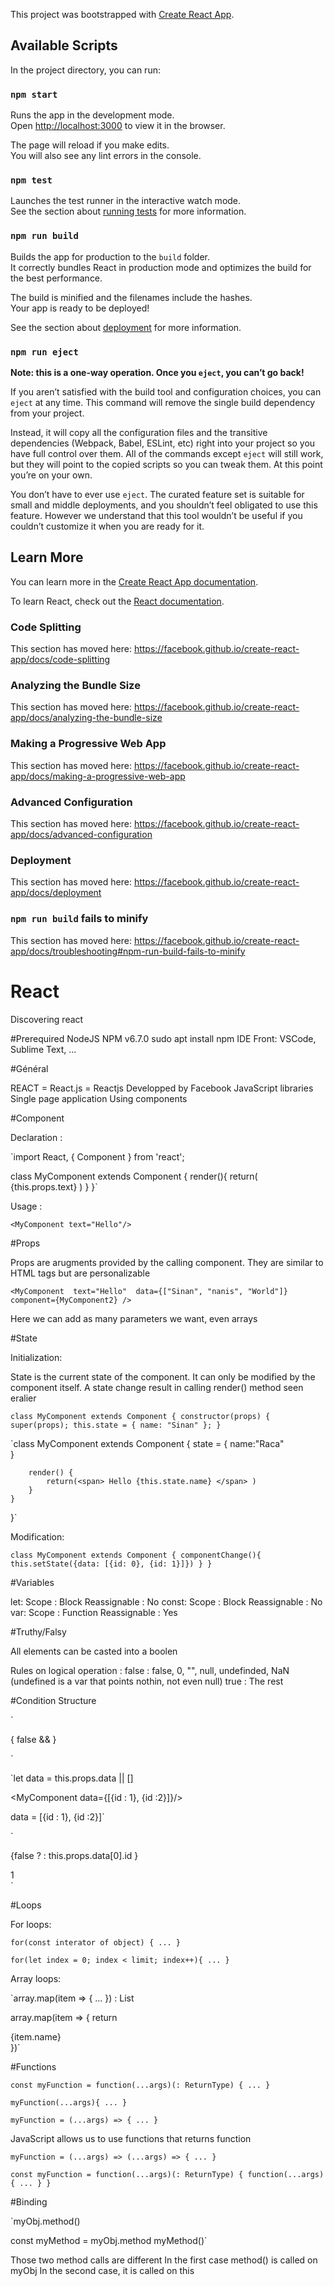 This project was bootstrapped with [Create React App](https://github.com/facebook/create-react-app).

## Available Scripts

In the project directory, you can run:

### `npm start`

Runs the app in the development mode.<br>
Open [http://localhost:3000](http://localhost:3000) to view it in the browser.

The page will reload if you make edits.<br>
You will also see any lint errors in the console.

### `npm test`

Launches the test runner in the interactive watch mode.<br>
See the section about [running tests](https://facebook.github.io/create-react-app/docs/running-tests) for more information.

### `npm run build`

Builds the app for production to the `build` folder.<br>
It correctly bundles React in production mode and optimizes the build for the best performance.

The build is minified and the filenames include the hashes.<br>
Your app is ready to be deployed!

See the section about [deployment](https://facebook.github.io/create-react-app/docs/deployment) for more information.

### `npm run eject`

**Note: this is a one-way operation. Once you `eject`, you can’t go back!**

If you aren’t satisfied with the build tool and configuration choices, you can `eject` at any time. This command will remove the single build dependency from your project.

Instead, it will copy all the configuration files and the transitive dependencies (Webpack, Babel, ESLint, etc) right into your project so you have full control over them. All of the commands except `eject` will still work, but they will point to the copied scripts so you can tweak them. At this point you’re on your own.

You don’t have to ever use `eject`. The curated feature set is suitable for small and middle deployments, and you shouldn’t feel obligated to use this feature. However we understand that this tool wouldn’t be useful if you couldn’t customize it when you are ready for it.

## Learn More

You can learn more in the [Create React App documentation](https://facebook.github.io/create-react-app/docs/getting-started).

To learn React, check out the [React documentation](https://reactjs.org/).

### Code Splitting

This section has moved here: https://facebook.github.io/create-react-app/docs/code-splitting

### Analyzing the Bundle Size

This section has moved here: https://facebook.github.io/create-react-app/docs/analyzing-the-bundle-size

### Making a Progressive Web App

This section has moved here: https://facebook.github.io/create-react-app/docs/making-a-progressive-web-app

### Advanced Configuration

This section has moved here: https://facebook.github.io/create-react-app/docs/advanced-configuration

### Deployment

This section has moved here: https://facebook.github.io/create-react-app/docs/deployment

### `npm run build` fails to minify

This section has moved here: https://facebook.github.io/create-react-app/docs/troubleshooting#npm-run-build-fails-to-minify

# React
Discovering react



#Prerequired
NodeJS
NPM v6.7.0
  sudo apt install npm
IDE Front: VSCode, Sublime Text, ...


#Général

REACT = React.js = Reactjs
Developped by Facebook
JavaScript libraries
Single page application
Using components

#Component

Declaration :

`import React, { Component } from 'react';

class MyComponent extends Component {
	render(){
		return(
			<span>{this.props.text}</span>
		)
	}
}`

Usage : 

`<MyComponent text="Hello"/>`

#Props

Props are arugments provided by the calling component.
They are similar to HTML tags but are personalizable

`<MyComponent 
    text="Hello" 
    data={["Sinan", "nanis", "World"]} 
    component={MyComponent2}
/>`

Here we can add as many parameters we want, even arrays

#State

Initialization: 

State is the current state of the component.
It can only be modified by the component itself.
A state change result in calling render() method seen eralier

`class MyComponent extends Component {
	constructor(props) {
		super(props);
		this.state = { name: "Sinan" };
}`

`class MyComponent extends Component {
		state = {
			name:"Raca"		
		}

		render() {
			return(<span> Hello {this.state.name} </span> )		
		}
	}
}`

Modification:

`class MyComponent extends Component {
	componentChange(){
		this.setState({data: [{id: 0}, {id: 1}]})
	}
}`

#Variables


let: Scope : Block 	Reassignable : No
const:	Scope : Block 	Reassignable : No
var: 	Scope : Function 	Reassignable : Yes


#Truthy/Falsy

All elements can be casted into a boolen

Rules on logical operation :
false : false, 0, "", null, undefinded, NaN
(undefined is a var that points nothin, not even null)
true : The rest

#Condition Structure

`<div>
    { false && <MyComponent/>}
</div>

<div>
    <MyComponent/>
</div>`

`let data = this.props.data || []

<MyComponent data={[{id : 1}, {id :2}]}/>

data = [{id : 1}, {id :2}]`

`<div>
    {false 
        ? <MyComponent/>
        : this.props.data[0].id
    }
</div>

<div>
   1
</div>`


#Loops

For loops:

`for(const interator of object) { ... }`

`for(let index = 0; index < limit; index++){ ... }`

Array loops:

`array.map(item => { ... }) : List<Any>

array.map(item => {
    return <div key={item.id}>{item.name}</div>
})`

#Functions

`const myFunction = function(...args)(: ReturnType) { ... }`

`myFunction(...args){ ... }`

`myFunction = (...args) => { ... }`

JavaScript allows us to use functions that returns function

`myFunction = (...args) => (...args) => { ... }`

`const myFunction = function(...args)(: ReturnType) { function(...args) { ... } }`


#Binding

`myObj.method()

const myMethod = myObj.method
myMethod()`


Those two method calls are different
In the first case method() is called on myObj
In the second case, it is called on this





